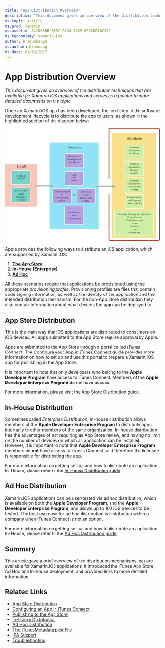 ```yaml
---
title: "App Distribution Overview"
description: "This document gives an overview of the distribution techniques that are available for Xamarin.iOS applications and serves as a pointer to more detailed documents on the topic."
ms.topic: article
ms.prod: xamarin
ms.assetid: 341D36DB-BB07-FA94-BCC9-5F8C0B18C179
ms.technology: xamarin-ios
author: bradumbaugh
ms.author: brumbaug
ms.date: 03/18/2017
---
```


# App Distribution Overview

_This document gives an overview of the distribution techniques that are available for Xamarin.iOS applications and serves as a pointer to more detailed documents on the topic._

Once an Xamarin.iOS app has been developed, the next step in the software development lifecycle is to distribute the app to users, as shown in the highlighted section of the diagram below:


[![](images/publishingdiagram.png "After the iOS app has been developed, the next step is to distribute the app to users, as shown in the highlighted section of this diagram")](images/publishingdiagram.png)


Apple provides the following ways to distribute an iOS application, which are supported by Xamarin.iOS:

1. [**The App Store**](#App_Store_Distribution)
2. [**In-House (Enterprise)**](#In-House_Distribution)
2. [**Ad Hoc**](#Ad_Hoc_Distribution)

All these scenarios require that applications be provisioned using the appropriate *provisioning profile*. Provisioning profiles are files that contain code signing information, as well as the identity of the application and the intended distribution mechanism. For the non-App Store distribution they also contain information about what devices the app can be deployed to.

## App Store Distribution

This is the main way that iOS applications are distributed to consumers on iOS devices. All apps submitted to the App Store require approval by Apple.

Apps are submitted to the App Store through a portal called *iTunes Connect*. The [Configure your App in iTunes Connect](~/ios/deploy-test/app-distribution/app-store-distribution/itunesconnect.md) guide provides more information on how to set up and use this portal to prepare a Xamarin.iOS app for publishing in the App Store.

It is important to note that only developers who belong to the **Apple Developer Program** have access to iTunes Connect. Members of the **Apple Developer Enterprise Program** do not have access.

For more information, please visit the [App Store Distribution](~/ios/deploy-test/app-distribution/app-store-distribution/index.md) guide.

## In-House Distribution

Sometimes called *Enterprise Distribution*, in-house distribution allows members of the **Apple Developer Enterprise Program** to distribute apps internally to other members of the same organization. In-house distribution has the advantages of not requiring an App Store review, and having no limit on the number of devices on which an application can be installed. However, it is important to note that **Apple Developer Enterprise Program** members do **not** have access to iTunes Connect, and therefore the licensee is responsible for distributing the app.

For more information on getting set-up and how to distribute an application In-House, please refer to the [In-House Distribution guide](~/ios/deploy-test/app-distribution/in-house-distribution.md).


## Ad Hoc Distribution

Xamarin.iOS applications can be user-tested via ad hoc distribution, which is available on both the **Apple Developer Program**, and the **Apple Developer Enterprise Program**, and allows up to 100 iOS devices to be tested. The best use case for ad hoc distribution is distribution within a company when iTunes Connect is not an option.

For more information on getting set-up and how to distribute an application In-House, please refer to the [Ad Hoc Distribution guide](~/ios/deploy-test/app-distribution/ad-hoc-distribution.md).

## Summary

This article gave a brief overview of the distribution mechanisms that are available for Xamarin.iOS applications. It introduced the iTunes App Store, Ad Hoc and In-house deployment, and provided links to more detailed information.

## Related Links

- [App Store Distribution](~/ios/deploy-test/app-distribution/app-store-distribution/index.md)
- [Configuring an App in iTunes Connect](~/ios/deploy-test/app-distribution/app-store-distribution/itunesconnect.md)
- [Publishing to the App Store](~/ios/deploy-test/app-distribution/app-store-distribution/publishing-to-the-app-store.md)
- [In-House Distribution](~/ios/deploy-test/app-distribution/in-house-distribution.md)
- [Ad Hoc Distribution](~/ios/deploy-test/app-distribution/ad-hoc-distribution.md)
- [The iTunesMetadata.plist File](~/ios/deploy-test/app-distribution/itunesmetadata.md)
- [IPA Support](~/ios/deploy-test/app-distribution/ipa-support.md)
- [Troubleshooting](~/ios/deploy-test/troubleshooting.md)
